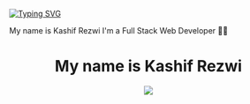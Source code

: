 [![Typing SVG](https://readme-typing-svg.demolab.com/?lines=Hello+there+👋;Wellcome+to+my+Github+profile+🙏)](https://git.io/typing-svg)

My name is Kashif Rezwi
I'm a Full Stack Web Developer 👨‍💻

<h1 align="center">My name is Kashif Rezwi</h1>
<div align="center">
 <img src="/gif1.avif" />
</div>
